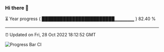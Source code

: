 ### Hi there 👋

⏳ Year progress { ████████████████████████▁▁▁▁▁▁ } 82.40 %

---

⏰ Updated on Fri, 28 Oct 2022 18:12:52 GMT

![Progress Bar CI](https://github.com/Shyam-Makwana/GitHub-Actions-Demo/workflows/Progress%20Bar%20CI/badge.svg)
